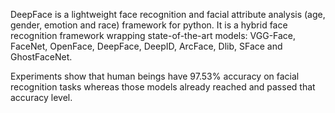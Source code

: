 
DeepFace is a lightweight face recognition and facial attribute analysis (age, gender, emotion and race) framework for python. It is a hybrid face recognition framework wrapping state-of-the-art models: VGG-Face, FaceNet, OpenFace, DeepFace, DeepID, ArcFace, Dlib, SFace and GhostFaceNet.

Experiments show that human beings have 97.53% accuracy on facial recognition tasks whereas those models already reached and passed that accuracy level.




